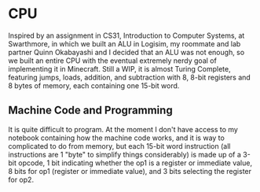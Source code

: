 # CPU
Inspired by an assignment in CS31, Introduction to Computer
Systems, at Swarthmore, in which we built an ALU in Logisim,
my roommate and lab partner Quinn Okabayashi and I decided
that an ALU was not enough, so we built an entire CPU with
the eventual extremely nerdy goal of implementing it in
Minecraft. Still a WIP, it is almost Turing Complete, featuring
jumps, loads, addition, and subtraction with 8, 8-bit registers
and 8 bytes of memory, each containing one 15-bit word.

## Machine Code and Programming
It is quite difficult to program. At the moment I don't have
access to my notebook containing how the machine code works,
and it is way to complicated to do from memory, but each 15-bit
word instruction (all instructions are 1 "byte" to simplify
things considerably) is made up of a 3-bit opcode, 1 bit
indicating whether the op1 is a register or immediate value,
8 bits for op1 (register or immediate value), and 3 bits
selecting the register for op2.
